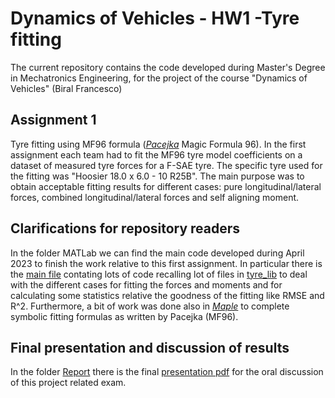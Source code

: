 # Dynamics of Vehicles - HW1 -Tyre fitting
The current repository contains the code developed during Master's Degree in Mechatronics Engineering, for the project of the course "Dynamics of Vehicles" (Biral Francesco) 

## Assignment 1
Tyre fitting using MF96 formula ([_Pacejka_](https://en.wikipedia.org/wiki/Hans_B._Pacejka) Magic Formula 96).
In the first assignment each team had to fit the MF96 tyre model coefficients on a dataset of measured tyre forces for a F-SAE tyre. The specific tyre used for the fitting was "Hoosier 18.0 x 6.0 - 10 R25B". The main purpose was to obtain acceptable fitting results for different cases: pure longitudinal/lateral forces, combined longitudinal/lateral forces and self aligning moment.

## Clarifications for repository readers
In the folder MATLab we can find the main code developed during April 2023 to finish the work relative to this first assignment.
In particular there is the [main file](MATLab/main_tyre_data_analysis.m) contating lots of code recalling lot of files in [tyre_lib](MATLab/tyre_lib) to deal with the different cases for fitting the forces and moments and for calculating some statistics relative the goodness of the fitting like RMSE and R^2.
Furthermore, a bit of work was done also in [_Maple_](https://www.maplesoft.com/) to complete symbolic fitting formulas as written by Pacejka (MF96).


## Final presentation and discussion of results
In the folder [Report](Report) there is the final [presentation pdf](Report/HW_1___Vehicle_Dynamics___2022_2023.pdf) for the oral discussion of this project related exam.
